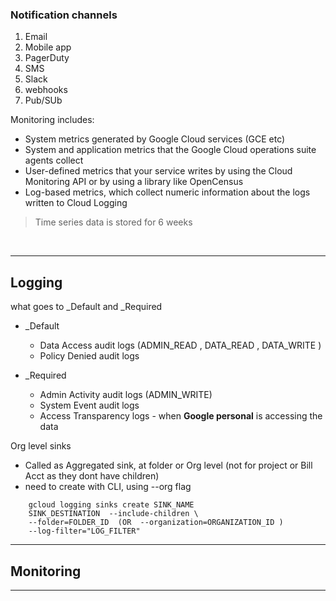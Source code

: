 

### Notification channels

1. Email
2. Mobile app
3. PagerDuty
4. SMS
5. Slack
6. webhooks
7. Pub/SUb



Monitoring includes:
* System metrics generated by Google Cloud services (GCE etc)
* System and application metrics that the Google Cloud operations suite agents collect
* User-defined metrics that your service writes by using the Cloud Monitoring API or by using a library like OpenCensus
* Log-based metrics, which collect numeric information about the logs written to Cloud Logging


> Time series data is stored for 6 weeks


&nbsp;
&nbsp;




---

## Logging

what goes to _Default and _Required

* _Default
    * Data Access audit logs (ADMIN_READ , DATA_READ , DATA_WRITE )
    * Policy Denied audit logs

* _Required
    * Admin Activity audit logs (ADMIN_WRITE)
    * System Event audit logs
    * Access Transparency logs - when __Google personal__ is accessing the data


Org level sinks 
* Called as Aggregated sink, at folder or Org level (not for project or Bill Acct as they dont have children)
* need to create with CLI, using --org flag
```
    gcloud logging sinks create SINK_NAME
    SINK_DESTINATION  --include-children \
    --folder=FOLDER_ID  (OR  --organization=ORGANIZATION_ID )
    --log-filter="LOG_FILTER"    
```


---

## Monitoring


---
